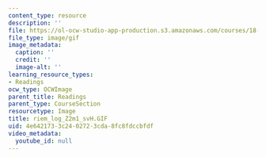 ```yaml
---
content_type: resource
description: ''
file: https://ol-ocw-studio-app-production.s3.amazonaws.com/courses/18-04-complex-variables-with-applications-fall-1999/4e6421733c2402723cda8fc8fdccbfdf_riem_log_Z2m1_svH.GIF
file_type: image/gif
image_metadata:
  caption: ''
  credit: ''
  image-alt: ''
learning_resource_types:
- Readings
ocw_type: OCWImage
parent_title: Readings
parent_type: CourseSection
resourcetype: Image
title: riem_log_Z2m1_svH.GIF
uid: 4e642173-3c24-0272-3cda-8fc8fdccbfdf
video_metadata:
  youtube_id: null
---
```

